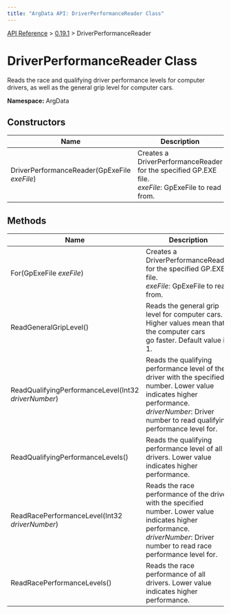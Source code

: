 ```yaml
---
title: "ArgData API: DriverPerformanceReader Class"
---
```


[API Reference](/argdata/api/) &gt; [0.19.1](/argdata/api/0.19.1/) &gt; DriverPerformanceReader

# DriverPerformanceReader Class

Reads the race and qualifying driver performance levels for computer drivers,
as well as the general grip level for computer cars.

**Namespace:** ArgData

## Constructors

<table class="table table-bordered table-striped ">
<thead>
  <tr>
    <th>Name</th>
    <th>Description</th>
  </tr>
</thead>
<tbody>
  <tr>
    <td>DriverPerformanceReader(GpExeFile <em>exeFile</em>)</td>
    <td>Creates a DriverPerformanceReader for the specified GP.EXE file.<br /><em>exeFile</em>: GpExeFile to read from.<br /></td>
  </tr>
</tbody>
</table>


## Methods

<table class="table table-bordered table-striped ">
<thead>
  <tr>
    <th>Name</th>
    <th>Description</th>
  </tr>
</thead>
<tbody>
  <tr>
    <td>For(GpExeFile <em>exeFile</em>)</td>
    <td>Creates a DriverPerformanceReader for the specified GP.EXE file.<br /><em>exeFile</em>: GpExeFile to read from.<br /></td>
  </tr>
  <tr>
    <td>ReadGeneralGripLevel()</td>
    <td>Reads the general grip level for computer cars. Higher values mean that the computer cars<br />go faster. Default value is 1.</td>
  </tr>
  <tr>
    <td>ReadQualifyingPerformanceLevel(Int32 <em>driverNumber</em>)</td>
    <td>Reads the qualifying performance level of the driver with the specified number. Lower value indicates higher performance.<br /><em>driverNumber</em>: Driver number to read qualifying performance level for.<br /></td>
  </tr>
  <tr>
    <td>ReadQualifyingPerformanceLevels()</td>
    <td>Reads the qualifying performance level of all drivers. Lower value indicates higher performance.</td>
  </tr>
  <tr>
    <td>ReadRacePerformanceLevel(Int32 <em>driverNumber</em>)</td>
    <td>Reads the race performance of the driver with the specified number. Lower value indicates higher performance.<br /><em>driverNumber</em>: Driver number to read race performance level for.<br /></td>
  </tr>
  <tr>
    <td>ReadRacePerformanceLevels()</td>
    <td>Reads the race performance of all drivers. Lower value indicates higher performance.</td>
  </tr>
</tbody>
</table>


